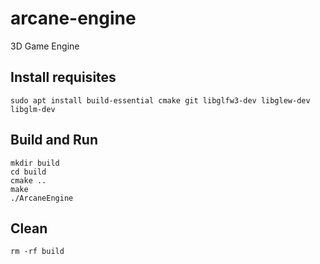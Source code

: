 # arcane-engine
3D Game Engine

## Install requisites
```
sudo apt install build-essential cmake git libglfw3-dev libglew-dev libglm-dev
```

## Build and Run
```
mkdir build
cd build
cmake ..
make
./ArcaneEngine
```

## Clean
```
rm -rf build
```
